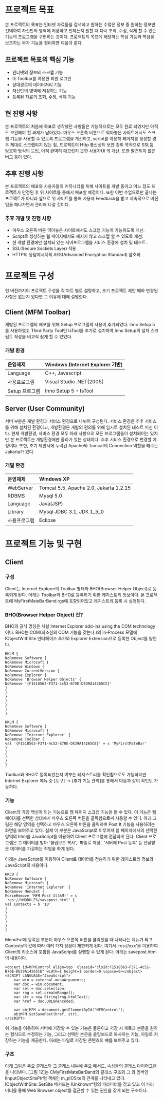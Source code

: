 # 프로젝트 목표 #
본 프로젝트의 목표는 인터넷 자료들을 검색하고 원하는 수많은 정보 중 원하는 정보만 선택하여 자신만의 영역에 저장하고 언제든지 원할 때 다시 조회, 수정, 삭제 할 수 있는 기능의 프로그램을 구현하는 것이다. 프로젝트의 목표에 해당하는 핵심 기능과 핵심을 보조하는 부가 기능을 정리하면 다음과 같다.

## 프로젝트 목표의 핵심 기능 ##
  * 인터넷의 정보의 스크랩 기능
  * IE Toolbar를 이용한 회원 로그인
  * 상대경로의 데이터처리 기능
  * 자신만의 영역에 저장하는 기능
  * 등록된 자료의 조회, 수정, 삭제 기능


## 현 진행 사항 ##
본 프로젝트의 처음에 목표로 생각했던 사항들은 기능적으로는 모두 완료 되었지만 아직도 보완해야 할 과제가 남아있다. 마우스 오른쪽 버튼으로 막아놓은 사이트에서도 스크랩 기능을 사용할 수 있도록 프로그램을 개선하고, script를 이용해 페이지를 생성할 경우 제대로 스크랩되지 않는 점, 프로젝트의 Http 통신상의 보안 강화 목적으로 SSL등 암호화 방식의 도입, 아직 완벽히 매끄럽지 못한 사용자UI 의 개선, 또한 발견되지 않은 버그 등이 있다.

## 추후 진행 사항 ##
본 프로젝트의 배포와 사용자들의 커뮤니티를 위해 사이트를 개발 중이고 어느 정도 프로젝트가 안정된 후 위 사이트를 통해서 배포할 예정이다. 또한 이번 수업으로만 끝나는 프로젝트가 아니라 앞으로 위 사이트를 통해 사용자 Feedback을 받고 지속적으로 버전업을 해나가면서 관리해 나갈 것이다.


### 추후 개발 및 진행 사항 ###
  * 마우스 오른쪽 버튼 막아놓은 사이트에서도 스크랩 기능이 가능하도록 개선.
  * Script로 생성하는 웹 페이지에서도 깨지지 않고 스크랩 할 수 있도록 개선.
  * 현 개발 환경에만 설치되 있는 서버프로그램을 서비스 환경에 설치 및 테스트.
  * SSL(Secure Sockets Layer) 적용
  * HTTP의 응답메시지의 AES(Advanced Encryption Standard) 암호화


# 프로젝트 구성 #
현 버전까지의 프로젝트 구성을 각 파트 별로 설명하고, 초기 프로젝트 제안 때와 변경된 사항은 없는지 있다면 그 이유에 대해 설명한다.

## Client (MFM Toolbar) ##
개발된 프로그램의 배포를 위해 Setup 프로그램의 사용이 추가되었다. Inno Setup 5를 사용하였고 Third Party Tool인 IsTool을 추가로 설치하여 Inno Setup의 설치 스크립트 작성을 비교적 쉽게 할 수 있었다.

### 개발 환경 ###
|운영체제|Windows (Internet Explorer 기반)|
|:-----------|:---------------------------------|
|Language|C++, Javascript|
|사용프로그램|Visual Studio .NET(2005)|
|Setup 프로그램|Inno Setup 5 + IsTool|

## Server (User Community) ##
서버 부분은 개발 환경과 서비스 환경으로 나뉘어 구성된다. 서비스 환경은 추후 서비스를 위해 설치된 환경이고, 개발환경은 개발의 편의를 위해 임시로 설치된 테스트 머신 이다. 현재 개발환경, 서비스 환경 모두 아래 사항으로 모든 프로그램들이 설치되어는 있지만 본 프로젝트는 개발환경에만 올라가 있는 상태이다. 추후 서비스 환경으로 변경할 예정이다. 또한, 초기 제안서에 누락된 Apache와 Tomcat의 Connection 역할을 해주는 Jakarta가 있다.

### 개발 환경 ###
|운영체제|Windows XP|
|:-----------|:---------|
|WebServer|Tomcat 5.5, Apache 2.0, Jakarta 1.2.15|
|RDBMS|Mysql 5.0|
|Language|Java(JSP)|
|Library|Mysql JDBC 3.1, JDK 1\_5\_0|
|사용프로그램|Eclipse|

# 프로젝트 기능 및 구현 #
## Client ##
### 구성 ###
Client는 Internet Explorer의 Toolbar 형태와 BHO(Browser Helper Object)로 등록되게 된다. 아래는 Toolbar와 BHO로 등록하기 위한 레지스트리 정보이다. 본 프로젝트에 MyFirstMateBarBand.rgs에 포함되어있고 레지스트리 등록 시 실행된다.

### BHO(Browser Helper Object) 란? ###
BHO의 공식 명칭은 사실 Internet Explorer add-ins using the COM technology이다. BHO는 COM(최소한의 COM 기능을 갖는다.)의 In-Process 모델에 IObjectWithSite 인터페이스 추가와 Explorer Extension으로 등록한 Object를 말한다.
```
HKLM {
NoRemove Software {
NoRemove Microsoft {
NoRemove Windows {
NoRemove CurrentVersion {
NoRemove Explorer {
NoRemove 'Browser Helper Objects' {
NoRemove '{F1518563-F371-4c52-B70E-DE39A14265CE}'
}
}
}
}
}
}
}

HKLM {
NoRemove Software {
NoRemove Microsoft {
NoRemove 'Internet Explorer' {
NoRemove Toolbar {
val '{F1518563-F371-4c52-B70E-DE39A14265CE}' = s 'MyFirstMateBar'
}
}
}
}
}
```

Toolbar와 BHO로 등록되었는지 여부는 레지스트리를 확인함으로도 가능하지만 Internet Explorer 메뉴 중 [도구] -> [추가 기능 관리]를 통해서 다음과 같이 확인도 가능하다.


### 기능 ###
Client의 가장 핵심이 되는 기능으로 웹 페이지 스크랩 기능을 들 수 있다. 이 기능은 웹 페이지를 선택한 상태에서 마우스 오른쪽 버튼을 클릭함으로써 사용할 수 있다. 아래 그림은 해당 영역을 선택하고 마우스 오른쪽 버튼을 클릭하며 Post It 기능을 사용하려는 화면을 보여주고 있다. 실제 이 부분은 JavaScript로 이루어져 웹 페이지에서의 선택한 영역의 html을 JavaScript를 이용하여 Client 프로그램에 전달하게 된다. Client 프로그램은 그 데이터를 받아 '클립보드 복사', '파일로 저장', '서버에 Post 등록' 등 전달받은 데이터를 가공하는 작업을 하게 된다.

아래는 JavaScript를 이용하여 Client로 데이터를 전송하기 위한 레지스트리 정보와 JavaScript의 내용이다.

```
HKCU {
NoRemove Software {
NoRemove Microsoft {
NoRemove 'Internet Explorer' {
NoRemove MenuExt {
ForceRemove 'MFM Post It(&M)' = s 
'res://%MODULE%/savepost.html' {
val Contexts = b '10'
}
}
}
}
}
}
```

MenuExt에 등록된 부분이 마우스 오른쪽 버튼을 클릭했을 때 나타나는 메뉴가 되고 Contexts의 값에 따라 여러 가지 상황이 제한되게 된다. 여기서 ‘res://xxx’을 이용하여 Client의 리소스에 포함된 JavaScript를 실행할 수 있게 된다. 아래는 savepost.html의 내용이다.
```
<object	id=MFMControl align=top  classid="clsid:F1518563-F371-4c52-B70E-DE39A14265CE" width=1 height=1 border=0 vspace=0></object>
<SCRIPT LANGUAGE="JavaScript">
	var win = external.menuArguments;
	var doc = win.document;
	var sel = doc.selection;
	var rng = sel.createRange();
	var str = new String(rng.htmlText);
	var href = doc.URLUnencoded;

	var objMFM = document.getElementById("MFMControl");
	objMFM.SetSavePost(href, str);
</SCRIPT>
```
위 기능을 이용하여 서버에 저장할 수 있는 기능은 물론이고 저장 시 제목과 본문을 원하는 형식으로 수정하는 기능, 그리고 선택한 본문을 클립보드로 복사하는 기능, 파일로 저장하는 기능을 제공한다. 아래는 파일로 저장된 콘텐츠의 예를 보여주고 있다.

### 구조 ###
아래 그림은 주요 클래스와 그 클래스 내부에 주요 메서드, 속성들의 클래스 다이어그램을 나타낸다. [그림 12]는 CMyFirstMateBarBand의 클래스 구조와 그 의 멤버인 IInputObjectSitePtr형 객체인 m\_pIOSite의 관계를 나타내고 있다. IObjectWithSite::SetSite 메서드는 IUnknown\*형의 파라미터를 갖고 있고 이 파라 미터를 통해 Web Browser object를 접근할 수 있는 권한을 갖게 되는 구조이다.